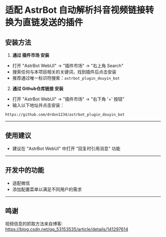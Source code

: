 # 适配 AstrBot 自动解析抖音视频链接转换为直链发送的插件

## 安装方法

1. **通过 插件市场 安装**  
- 打开 "AstrBot WebUI" -> "插件市场" -> "右上角 Search"  
- 搜索任何与本项目相关的关键词，找到插件后点击安装
- 推荐通过唯一标识符搜索：```astrbot_plugin_douyin_bot```

2. **通过 Github仓库链接 安装**  
- 打开 "AstrBot WebUI" -> "插件市场" -> "右下角 '+' 按钮"  
- 输入以下地址并点击安装：
```
https://github.com/drdon1234/astrbot_plugin_douyin_bot
```

---
## 使用建议
- 建议在 "AstrBot WebUI" 中打开 "回复时引用消息" 功能

---
## 开发中的功能

- 适配微信
- 添加配置菜单以满足不同用户的需求

---
## 鸣谢

视频信息的抓取方法来自博客: https://blog.csdn.net/qq_53153535/article/details/141297614
